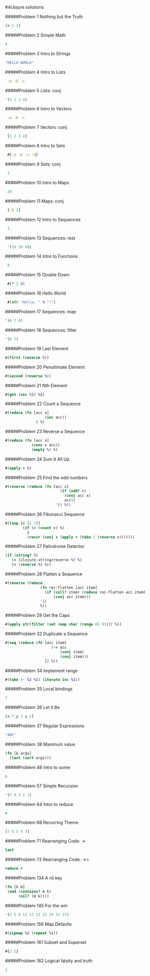 #4clojure solutions

#####Problem 1
Nothing but the Truth
```clojure
(= 1 1)
```

#####Problem 2
Simple Math
```clojure
4
```

#####Problem 3
Intro to Strings
```clojure
"HELLO WORLD"
```
#####Problem 4
Intro to Lists
```clojure
 :a :b :c
```

#####Problem 5
Lists: conj
```clojure
'(1 2 3 4)
```

#####Problem 6
Intro to Vectors
```clojure
 :a :b :c
```

#####Problem 7
Vectors: conj
```clojure
 [1 2 3 4]
```

#####Problem 8
Intro to Sets
```clojure
 #{:a :b :c :d}
```

#####Problem 9
Sets: conj
```clojure
 2
```

#####Problem 10
Intro to Maps
```clojure
 20
```

#####Problem 11
Maps: conj
```clojure
 [:b 2]
```

#####Problem 12
Intro to Sequences
```clojure
 3
```

#####Problem 13
Sequences: rest
```clojure
 '(20 30 40)
```

#####Problem 14
Intro to Functions
```clojure
 8
```

#####Problem 15
Double Down
```clojure
 #(* 2 %)
```

#####Problem 16
Hello World
```clojure
 #(str "Hello, " % "!")
```

#####Problem 17
Sequences: map
```clojure
'(6 7 8)
```

#####Problem 18
Sequences: filter
```clojure
'(6 7)
```

#####Problem 19
Last Element
```clojure
#(first (reverse %))
```

#####Problem 20
Penultimate Element
```clojure
#(second (reverse %))
```

#####Problem 21
Nth Element
```clojure
#(get (vec %1) %2)
```

#####Problem 22
Count a Sequence
```clojure
#(reduce (fn [acc x]
                  (inc acc))
              0 %)
```

#####Problem 23
Reverse a Sequence
```clojure
#(reduce (fn [acc x]
            (cons x acc)) 
            (empty %) %)
```

#####Problem 24
Sum It All Up
```clojure
#(apply + %)
```

#####Problem 25
Find the odd numbers
```clojure
#(reverse (reduce (fn [acc x]
                         (if (odd? x)
                           (conj acc x)
                           acc))
                       '() %))
```

#####Problem 26
Fibonacci Sequence
```clojure
#(loop [x [1 1]]                                                                    
        (if (= (count x) %)                                             
          x                                                                               
          (recur (conj x (apply + (take 2 (reverse x)))))))
```


#####Problem 27
Palindrome Detector
```clojure
(if (string? %)
   (= (clojure.string/reverse %) %) 
   (= (reverse %) %))
```

#####Problem 28
Flatten a Sequence
```clojure
#(reverse (reduce
                (fn rec-flatten [acc item]
                  (if (coll? item) (reduce rec-flatten acc item)
                      (conj acc item)))
                '()
                %))
```

#####Problem 29
Get the Caps
```clojure
#(apply str(filter (set (map char (range 65 91))) %)) 
```

#####Problem 32 
Duplicate a Sequence
```clojure
#(seq (reduce (fn [acc item]                                                         
                     (-> acc                                                              
                         (conj item)                                                      
                         (conj item)))                                                    
                  [] %)) 
```

#####Problem 34
Implement range
```clojure
#(take (- %2 %1) (iterate inc %1))
```

#####Problem 35
Local bindings
```clojure
7
```

#####Problem 36
Let it Be
```clojure
[x 7 y 3 z 1]
```

#####Problem 37
Regular Expressions
```clojure
"ABC"
```

#####Problem 38
Maximum value
```clojure
(fn [& args]
  (last (sort args)))
```

#####Problem 48
Intro to some
```clojure
6
```

#####Problem 57
Simple Recursion
```clojure
'(5 4 3 2 1)
```

#####Problem 64
Intro to reduce
```clojure
+
```

#####Problem 68
Recurring Theme
```clojure
[7 6 5 4 3]
```

#####Problem 71
Rearranging Code: ->
```clojure
last
```

#####Problem 72
Rearranging Code: ->>
```clojure
reduce +
```

#####Problem 134
A nil key
```clojure
(fn [k m]
 (and (contains? m k)
      (nil? (m k))))
```

#####Problem 145
For the win
```clojure
'(1 5 9 13 17 21 25 29 33 37)
```

#####Problem 156
Map Defaults
```clojure
#(zipmap %2 (repeat %1))
```

#####Problem 161
Subset and Superset
```clojure
#{1 2}
```

#####Problem 162
Logical falsity and truth
```clojure
1
```

